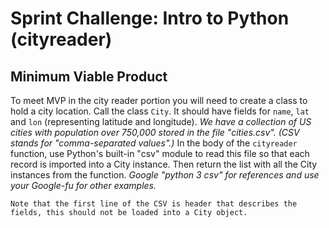 #  Sprint Challenge: Intro to Python (cityreader)

## Minimum Viable Product
To meet MVP in the city reader portion you will need to create a class to hold a city location. Call the class `City`. It should have fields for `name`, `lat` and `lon` (representing latitude and longitude).
_We have a collection of US cities with population over 750,000 stored in the file "cities.csv". (CSV stands for "comma-separated values".)_
In the body of the `cityreader` function, use Python's built-in "csv" module to read this file so that each record is imported into a City instance. Then return the list with all the City instances from the function. 
_Google "python 3 csv" for references and use your Google-fu for other examples._

`Note that the first line of the CSV is header that describes the fields, this should not be loaded into a City object.`